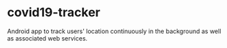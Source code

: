 # covid19-tracker
Android app to track users' location continuously in the background as well as associated web services.
